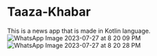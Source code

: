 # Taaza-Khabar
This is a news app that is made in Kotlin language.
![WhatsApp Image 2023-07-27 at 8 20 09 PM](https://github.com/mv03/Taaza-Khabar/assets/73063610/ad333952-2650-47dc-ab2c-e0c662e5cd3e)
![WhatsApp Image 2023-07-27 at 8 20 28 PM](https://github.com/mv03/Taaza-Khabar/assets/73063610/f935b2a5-f919-4fe8-807f-858214382db8)
